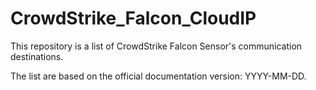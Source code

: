 # CrowdStrike_Falcon_CloudIP

This repository is a list of CrowdStrike Falcon Sensor's communication destinations.

The list are based on the official documentation version: YYYY-MM-DD.